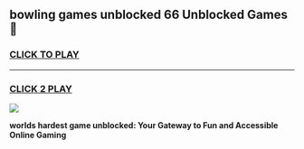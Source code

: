 
## bowling games unblocked 66 Unblocked Games👋
<h3>
<a href="https://premium.freeplayer.one?title=bowling_games_unblocked_66&ref=16F">CLICK TO PLAY</a></h3>
<hr>

<h3>
<a href="https://premium.freeplayer.one?title=bowling_games_unblocked_66&ref=16F">CLICK 2 PLAY</a>
  
</h3>

<a href="https://premium.freeplayer.one?title=bowling_games_unblocked_66&ref=16F/"><img src="https://clearcache.store/games.png"></a>


**worlds hardest game unblocked: Your Gateway to Fun and Accessible Online Gaming**
